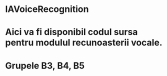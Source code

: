 # IAVoiceRecognition
# Aici va fi disponibil codul sursa pentru modulul recunoasterii vocale. 
# Grupele B3, B4, B5 
